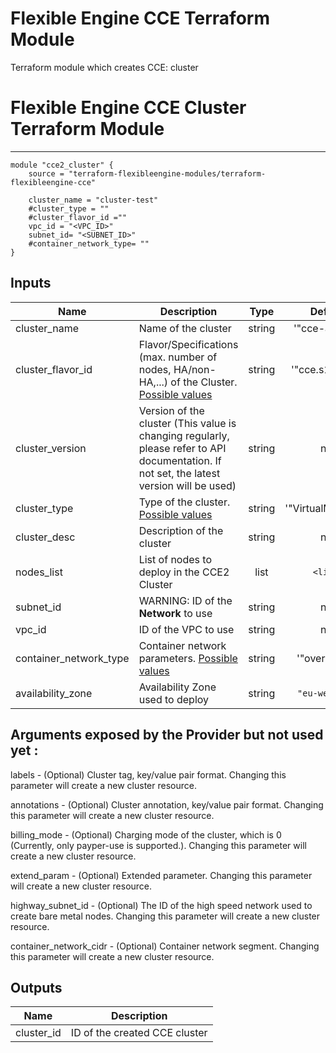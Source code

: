 # Flexible Engine CCE Terraform Module

Terraform module which creates CCE: cluster

# Flexible Engine CCE Cluster Terraform Module
---

```hcl
module "cce2_cluster" {
    source = "terraform-flexibleengine-modules/terraform-flexibleengine-cce"

    cluster_name = "cluster-test"
    #cluster_type = ""
    #cluster_flavor_id =""
    vpc_id = "<VPC_ID>"
    subnet_id= "<SUBNET_ID>"
    #container_network_type= ""
}
```

## Inputs

| Name | Description | Type | Default | Required |
|------|-------------|:----:|:-----:|:-----:|
| cluster\_name | Name of the cluster | string | '"cce-aan-0"' | yes |
| cluster\_flavor\_id | Flavor/Specifications (max. number of nodes, HA/non-HA,...) of the Cluster. [Possible values](https://www.terraform.io/docs/providers/flexibleengine/r/cce_cluster_v3.html#flavor_id "Flexible Engine Provider Argument Reference")| string | '"cce.s1.small"' | yes |
| cluster\_version | Version of the cluster (This value is changing regularly, please refer to API documentation. If not set, the latest version will be used) | string | n/a | no |
| cluster\_type | Type of the cluster. [Possible values](https://www.terraform.io/docs/providers/flexibleengine/r/cce_cluster_v3.html#cluster_type "Flexible Engine Provider Argument Reference") | string | '"VirtualMachine"' | yes |
| cluster\_desc | Description of the cluster | string | n/a | no |
| nodes\_list | List of nodes to deploy in the CCE2 Cluster | list | `<list>` | no |
| subnet\_id | WARNING: ID of the **Network** to use | string | n/a | yes |
| vpc\_id | ID of the VPC to use | string | n/a | yes |
| container\_network\_type | Container network parameters. [Possible values](https://www.terraform.io/docs/providers/flexibleengine/r/cce_cluster_v3.html#container_network_type "Flexible Engine Provider Argument Reference") | string | '"overlay_l2"' | yes |
| availability\_zone | Availability Zone used to deploy | string | `"eu-west-0a"` | no |


## Arguments exposed by the Provider but not used yet :

labels - (Optional) Cluster tag, key/value pair format. Changing this parameter will create a new cluster resource.

annotations - (Optional) Cluster annotation, key/value pair format. Changing this parameter will create a new cluster resource.

billing_mode - (Optional) Charging mode of the cluster, which is 0 (Currently, only payper-use is supported.). Changing this parameter will create a new cluster resource.

extend_param - (Optional) Extended parameter. Changing this parameter will create a new cluster resource.

highway_subnet_id - (Optional) The ID of the high speed network used to create bare metal nodes. Changing this parameter will create a new cluster resource.

container_network_cidr - (Optional) Container network segment. Changing this parameter will create a new cluster resource.

## Outputs

| Name | Description |
|------|-------------|
| cluster\_id | ID of the created CCE cluster  |
